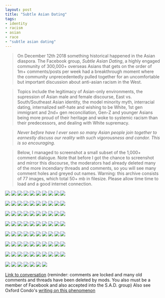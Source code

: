 ```yaml
---
layout: post
title: "Subtle Asian Dating"
tags:
- identity
- racism
- asian
- race
- "subtle asian dating"
---
```

> On December 12th 2018 something historical happened in the Asian diaspora. The Facebook group, *Subtle Asian Dating*, a highly engaged community of 300,000+ overseas Asians that gets on the order of 1m+ comments/posts per week had a breakthrough moment where the community unprecedentedly pulled together for an uncomfortable but important discussion about anti-asian racism in the West.

> Topics include the legitimacy of Asian-only environments, the supression of Asian male and female discourse, East vs. South/Southeast Asian identity, the model minority myth, interracial dating, internalized self-hate and wishing to be White, 1st gen immigrant and 2nd+ gen reconciliation, Gen-Z and younger Asians being more proud of their heritage and woke to systemic racism than their predecessors, and dealing with White supremacy.

> *Never before have I ever seen so many Asian people join together to earnestly discuss our reality with such vigorousness and candor. This is so encouraging.*

> Below, I managed to screenshot a small subset of the 1,000+ comment dialogue. Note that before I got the chance to screenshot and mirror this discourse, the moderators had already deleted many of the more incendiary threads and comments, so you will see many comment holes and greyed out names. Warning: this archive consists of 77 images, which total 50+ mb in filesize. Please allow time time to load and a good internet connection.

![](/images/sad/1.png)
![](/images/sad/2.png)
![](/images/sad/3.png)
![](/images/sad/4.png)
![](/images/sad/5.png)
![](/images/sad/6.png)
![](/images/sad/7.png)
![](/images/sad/8.png)
![](/images/sad/9.png)
![](/images/sad/10.png)

![](/images/sad/11.png)
![](/images/sad/12.png)
![](/images/sad/13.png)
![](/images/sad/14.png)
![](/images/sad/15.png)
![](/images/sad/16.png)
![](/images/sad/17.png)
![](/images/sad/18.png)
![](/images/sad/19.png)
![](/images/sad/20.png)

![](/images/sad/21.png)
![](/images/sad/22.png)
![](/images/sad/23.png)
![](/images/sad/24.png)
![](/images/sad/25.png)
![](/images/sad/26.png)
![](/images/sad/27.png)
![](/images/sad/28.png)
![](/images/sad/29.png)
![](/images/sad/30.png)

![](/images/sad/31.png)
![](/images/sad/32.png)
![](/images/sad/33.png)
![](/images/sad/34.png)
![](/images/sad/35.png)
![](/images/sad/36.png)
![](/images/sad/37.png)
![](/images/sad/38.png)
![](/images/sad/39.png)
![](/images/sad/40.png)

![](/images/sad/41.png)
![](/images/sad/42.png)
![](/images/sad/43.png)
![](/images/sad/44.png)
![](/images/sad/45.png)
![](/images/sad/46.png)
![](/images/sad/47.png)
![](/images/sad/48.png)
![](/images/sad/49.png)
![](/images/sad/50.png)

![](/images/sad/51.png)
![](/images/sad/52.png)
![](/images/sad/53.png)
![](/images/sad/54.png)
![](/images/sad/55.png)
![](/images/sad/56.png)
![](/images/sad/57.png)
![](/images/sad/58.png)
![](/images/sad/59.png)
![](/images/sad/60.png)

![](/images/sad/61.png)
![](/images/sad/62.png)
![](/images/sad/63.png)
![](/images/sad/64.png)
![](/images/sad/65.png)
![](/images/sad/66.png)
![](/images/sad/67.png)
![](/images/sad/68.png)
![](/images/sad/69.png)
![](/images/sad/70.png)

![](/images/sad/71.png)
![](/images/sad/72.png)
![](/images/sad/73.png)
![](/images/sad/74.png)
![](/images/sad/75.png)
![](/images/sad/76.png)
![](/images/sad/77.png)

[Link to conversation](https://www.facebook.com/groups/725870897781323/permalink/759635184404894/) (reminder: comments are locked and many old comments and threads have been deleted by mods. You also must be a member of Facebook and also accepted into the S.A.D. group)
Also see Oxford Condo's [writing on this phenomenon](https://planamag.com/subtle-asian-traits-and-subtle-asian-dating-are-raising-good-questions-a1501bb82544)
